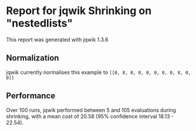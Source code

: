 # Report for jqwik Shrinking on "nestedlists"

This report was generated with jqwik 1.3.6

## Normalization

jqwik currently normalises this example to ``[[0, 0, 0, 0, 0, 0, 0, 0, 0, 0, 0]]``

## Performance

Over 100 runs, jqwik performed between 5 and 105 evaluations during shrinking,
with a mean cost of 20.58 (95% confidence interval 18.13 - 22.54).
